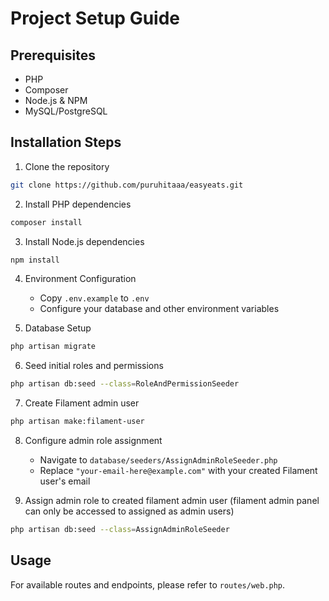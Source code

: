 # Project Setup Guide

## Prerequisites

-   PHP
-   Composer
-   Node.js & NPM
-   MySQL/PostgreSQL

## Installation Steps

1. Clone the repository

```bash
git clone https://github.com/puruhitaaa/easyeats.git
```

2. Install PHP dependencies

```bash
composer install
```

3. Install Node.js dependencies

```bash
npm install
```

4. Environment Configuration

    - Copy `.env.example` to `.env`
    - Configure your database and other environment variables

5. Database Setup

```bash
php artisan migrate
```

6. Seed initial roles and permissions

```bash
php artisan db:seed --class=RoleAndPermissionSeeder
```

7. Create Filament admin user

```bash
php artisan make:filament-user
```

8. Configure admin role assignment

    - Navigate to `database/seeders/AssignAdminRoleSeeder.php`
    - Replace `"your-email-here@example.com"` with your created Filament user's email

9. Assign admin role to created filament admin user (filament admin panel can only be accessed to assigned as admin users)

```bash
php artisan db:seed --class=AssignAdminRoleSeeder
```

## Usage

For available routes and endpoints, please refer to `routes/web.php`.
